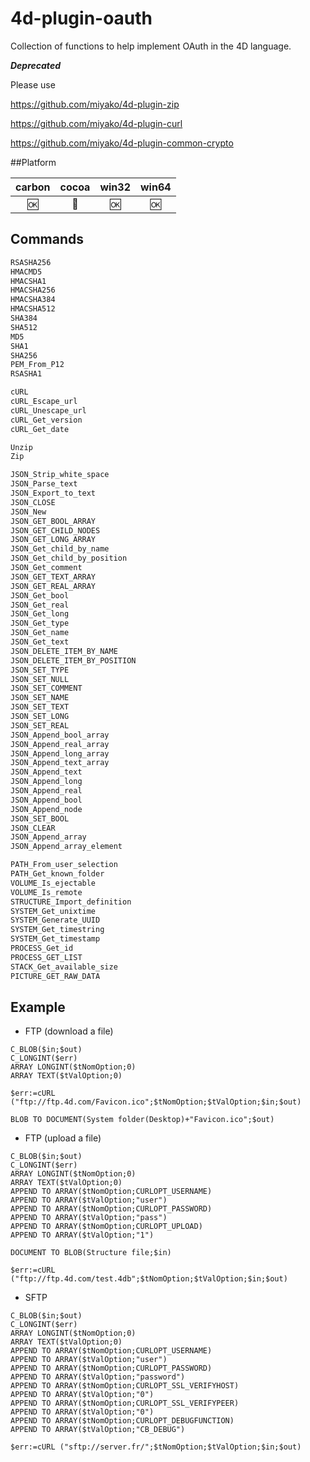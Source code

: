4d-plugin-oauth
===============

Collection of functions to help implement OAuth in the 4D language.

***Deprecated***

Please use 

https://github.com/miyako/4d-plugin-zip

https://github.com/miyako/4d-plugin-curl

https://github.com/miyako/4d-plugin-common-crypto

##Platform

| carbon | cocoa | win32 | win64 |
|:------:|:-----:|:---------:|:---------:|
|🆗|🚫|🆗|🆗|

Commands
---

```c
RSASHA256
HMACMD5
HMACSHA1
HMACSHA256
HMACSHA384
HMACSHA512
SHA384
SHA512
MD5
SHA1
SHA256
PEM_From_P12
RSASHA1

cURL
cURL_Escape_url
cURL_Unescape_url
cURL_Get_version
cURL_Get_date

Unzip
Zip

JSON_Strip_white_space
JSON_Parse_text
JSON_Export_to_text
JSON_CLOSE
JSON_New
JSON_GET_BOOL_ARRAY
JSON_GET_CHILD_NODES
JSON_GET_LONG_ARRAY
JSON_Get_child_by_name
JSON_Get_child_by_position
JSON_Get_comment
JSON_GET_TEXT_ARRAY
JSON_GET_REAL_ARRAY
JSON_Get_bool
JSON_Get_real
JSON_Get_long
JSON_Get_type
JSON_Get_name
JSON_Get_text
JSON_DELETE_ITEM_BY_NAME
JSON_DELETE_ITEM_BY_POSITION
JSON_SET_TYPE
JSON_SET_NULL
JSON_SET_COMMENT
JSON_SET_NAME
JSON_SET_TEXT
JSON_SET_LONG
JSON_SET_REAL
JSON_Append_bool_array
JSON_Append_real_array
JSON_Append_long_array
JSON_Append_text_array
JSON_Append_text
JSON_Append_long
JSON_Append_real
JSON_Append_bool
JSON_Append_node
JSON_SET_BOOL
JSON_CLEAR
JSON_Append_array
JSON_Append_array_element

PATH_From_user_selection
PATH_Get_known_folder
VOLUME_Is_ejectable
VOLUME_Is_remote
STRUCTURE_Import_definition
SYSTEM_Get_unixtime
SYSTEM_Generate_UUID
SYSTEM_Get_timestring
SYSTEM_Get_timestamp
PROCESS_Get_id
PROCESS_GET_LIST
STACK_Get_available_size
PICTURE_GET_RAW_DATA
```

Example
-------
* FTP (download a file)
```
C_BLOB($in;$out)
C_LONGINT($err)
ARRAY LONGINT($tNomOption;0)
ARRAY TEXT($tValOption;0)

$err:=cURL ("ftp://ftp.4d.com/Favicon.ico";$tNomOption;$tValOption;$in;$out)

BLOB TO DOCUMENT(System folder(Desktop)+"Favicon.ico";$out)
```

* FTP (upload a file)
```
C_BLOB($in;$out)
C_LONGINT($err)
ARRAY LONGINT($tNomOption;0)
ARRAY TEXT($tValOption;0)
APPEND TO ARRAY($tNomOption;CURLOPT_USERNAME)
APPEND TO ARRAY($tValOption;"user")
APPEND TO ARRAY($tNomOption;CURLOPT_PASSWORD)
APPEND TO ARRAY($tValOption;"pass")
APPEND TO ARRAY($tNomOption;CURLOPT_UPLOAD)
APPEND TO ARRAY($tValOption;"1")

DOCUMENT TO BLOB(Structure file;$in)

$err:=cURL ("ftp://ftp.4d.com/test.4db";$tNomOption;$tValOption;$in;$out)
```

* SFTP

```
C_BLOB($in;$out)
C_LONGINT($err)
ARRAY LONGINT($tNomOption;0)
ARRAY TEXT($tValOption;0)
APPEND TO ARRAY($tNomOption;CURLOPT_USERNAME)
APPEND TO ARRAY($tValOption;"user")
APPEND TO ARRAY($tNomOption;CURLOPT_PASSWORD)
APPEND TO ARRAY($tValOption;"password")
APPEND TO ARRAY($tNomOption;CURLOPT_SSL_VERIFYHOST)
APPEND TO ARRAY($tValOption;"0")
APPEND TO ARRAY($tNomOption;CURLOPT_SSL_VERIFYPEER)
APPEND TO ARRAY($tValOption;"0")
APPEND TO ARRAY($tNomOption;CURLOPT_DEBUGFUNCTION)
APPEND TO ARRAY($tValOption;"CB_DEBUG")

$err:=cURL ("sftp://server.fr/";$tNomOption;$tValOption;$in;$out)
```
